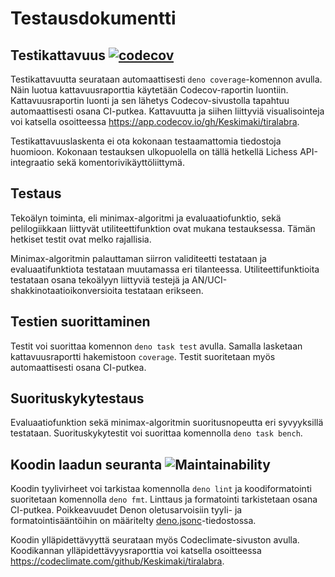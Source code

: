 # Testausdokumentti

## Testikattavuus [![codecov](https://codecov.io/gh/Keskimaki/tiralabra/branch/main/graph/badge.svg?token=Y2NNQ3KPS0)](https://codecov.io/gh/Keskimaki/tiralabra)

Testikattavuutta seurataan automaattisesti `deno coverage`-komennon avulla. Näin
luotua kattavuusraporttia käytetään Codecov-raportin luontiin. Kattavuusraportin
luonti ja sen lähetys Codecov-sivustolla tapahtuu automaattisesti osana
CI-putkea. Kattavuutta ja siihen liittyviä visualisointeja voi katsella
osoitteessa https://app.codecov.io/gh/Keskimaki/tiralabra.

Testikattavuuslaskenta ei ota kokonaan testaamattomia tiedostoja huomioon.
Kokonaan testauksen ulkopuolella on tällä hetkellä Lichess API-integraatio sekä
komentorivikäyttöliittymä.

## Testaus

Tekoälyn toiminta, eli minimax-algoritmi ja evaluaatiofunktio, sekä
pelilogiikkaan liittyvät utiliteettifunktion ovat mukana testauksessa. Tämän
hetkiset testit ovat melko rajallisia.

Minimax-algoritmin palauttaman siirron validiteetti testataan ja
evaluaatifunktiota testataan muutamassa eri tilanteessa. Utiliteettifunktioita
testataan osana tekoälyyn liittyviä testejä ja
AN/UCI-shakkinotaatioikonversioita testataan erikseen.

## Testien suorittaminen

Testit voi suorittaa komennon `deno task test` avulla. Samalla lasketaan
kattavuusraportti hakemistoon `coverage`. Testit suoritetaan myös
automaattisesti osana CI-putkea.

## Suorituskykytestaus

Evaluaatiofunktion sekä minimax-algoritmin suoritusnopeutta eri syvyyksillä
testataan. Suorituskykytestit voi suorittaa komennolla `deno task bench`.

## Koodin laadun seuranta ![Maintainability](https://api.codeclimate.com/v1/badges/c9c944ac9abf94eddf74/maintainability)

Koodin tyylivirheet voi tarkistaa komennolla `deno lint` ja koodiformatointi
suoritetaan komennolla `deno fmt`. Linttaus ja formatointi tarkistetaan osana
CI-putkea. Poikkeavuudet Denon oletusarvoisiin tyyli- ja formatointisääntöihin
on määritelty [deno.jsonc](/deno.jsonc)-tiedostossa.

Koodin ylläpidettävyyttä seurataan myös Codeclimate-sivuston avulla. Koodikannan
ylläpidettävyysraporttia voi katsella osoitteessa
https://codeclimate.com/github/Keskimaki/tiralabra.
